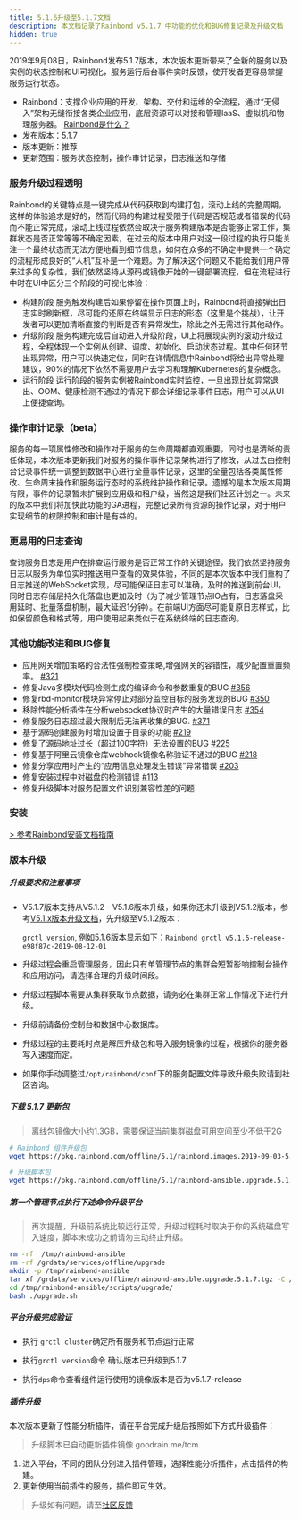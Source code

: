 ```yaml
---
title: 5.1.6升级至5.1.7文档
description: 本文档记录了Rainbond v5.1.7 中功能的优化和BUG修复记录及升级文档
hidden: true
---
```


2019年9月08日，Rainbond发布5.1.7版本，本次版本更新带来了全新的服务以及实例的状态控制和UI可视化，服务运行后台事件实时反馈，使开发者更容易掌握服务运行状态。

- Rainbond：支撑企业应用的开发、架构、交付和运维的全流程，通过“无侵入”架构无缝衔接各类企业应用，底层资源可以对接和管理IaaS、虚拟机和物理服务器。 [Rainbond是什么？](https://www.rainbond.com/docs/quick-start/rainbond_overview/)
- 发布版本：5.1.7
- 版本更新：推荐
- 更新范围：服务状态控制，操作审计记录，日志推送和存储

### 服务升级过程透明

Rainbond的关键特点是一键完成从代码获取到构建打包，滚动上线的完整周期，这样的体验追求是好的，然而代码的构建过程受限于代码是否规范或者错误的代码而不能正常完成，滚动上线过程依然会取决于服务构建版本是否能够正常工作，集群状态是否正常等等不确定因素，在过去的版本中用户对这一段过程的执行只能关注一个最终状态而无法方便地看到细节信息，如何在众多的不确定中提供一个确定的流程形成良好的“人机”互补是一个难题。为了解决这个问题又不能给我们用户带来过多的复杂性，我们依然坚持从源码或镜像开始的一键部署流程，但在流程进行中时在UI中区分三个阶段的可视化体验：

* 构建阶段
 服务触发构建后如果停留在操作页面上时，Rainbond将直接弹出日志实时刷新框，尽可能的还原在终端显示日志的形态（这里是个挑战），让开发者可以更加清晰直接的判断是否有异常发生，除此之外无需进行其他动作。
* 升级阶段
 服务构建完成后自动进入升级阶段，UI上将展现实例的滚动升级过程，全程体现一个实例从创建、调度、初始化、启动状态过程。其中任何环节出现异常，用户可以快速定位，同时在详情信息中Rainbond将给出异常处理建议，90%的情况下依然不需要用户去学习和理解Kubernetes的复杂概念。
* 运行阶段
 运行阶段的服务实例被Rainbond实时监控，一旦出现比如异常退出、OOM、健康检测不通过的情况下都会详细记录事件日志，用户可以从UI上便捷查询。

### 操作审计记录（beta）
 服务的每一项属性修改和操作对于服务的生命周期都直观重要，同时也是清晰的责任体现，本次版本更新我们对服务的操作事件记录架构进行了修改，从过去由控制台记录事件统一调整到数据中心进行全量事件记录，这里的全量包括各类属性修改、生命周末操作和服务运行态时的系统维护操作和记录。遗憾的是本次版本周期有限，事件的记录暂未扩展到应用级和租户级，当然这是我们社区计划之一。未来的版本中我们将加快此功能的GA进程，完整记录所有资源的操作记录，对于用户实现细节的权限控制和审计是有益的。

### 更易用的日志查询
 查询服务日志是用户在排查运行服务是否正常工作的关键途径，我们依然坚持服务日志以服务为单位实时推送用户查看的效果体验，不同的是本次版本中我们重构了日志推送的WebSocket实现，尽可能保证日志可以准确，及时的推送到前台UI，同时日志存储层持久化落盘也更加及时（为了减少管理节点IO占有，日志落盘采用延时、批量落盘机制，最大延迟1分钟）。在前端UI方面尽可能复原日志样式，比如保留颜色和格式等，用户使用起来类似于在系统终端的日志查询。

### 其他功能改进和BUG修复

* 应用网关增加策略的合法性强制检查策略,增强网关的容错性，减少配置重置频率。 [#321](https://github.com/goodrain/rainbond/issues/321)
* 修复Java多模块代码检测生成的编译命令和参数重复的BUG [#356](https://github.com/goodrain/rainbond/issues/356)
* 修复rbd-monitor模块异常停止对部分监控目标的服务发现的BUG [#350](https://github.com/goodrain/rainbond/issues/350)
* 移除性能分析插件在分析websocket协议时产生的大量错误日志 [#354](https://github.com/goodrain/rainbond/issues/354)
* 修复服务日志超过最大限制后无法再收集的BUG. [#371](https://github.com/goodrain/rainbond/issues/371)
* 基于源码创建服务时增加设置子目录的功能 [#219](https://github.com/goodrain/rainbond-console/issues/219)
* 修复了源码地址过长（超过100字符）无法设置的BUG [#225](https://github.com/goodrain/rainbond-console/issues/225)
* 修复基于阿里云镜像仓库webhook镜像名称验证不通过的BUG [#218](https://github.com/goodrain/rainbond-console/pull/218)
* 修复分享应用时产生的“应用信息处理发生错误”异常错误 [#203](https://github.com/goodrain/rainbond-console/issues/203)
* 修复安装过程中对磁盘的检测错误 [#113](https://github.com/goodrain/rainbond-ansible/pull/113)
* 修复升级脚本对服务配置文件识别兼容性差的问题

### 安装

[> 参考Rainbond安装文档指南](https://www.rainbond.com/docs/quick-start/rainbond_install/)

### 版本升级

##### 升级要求和注意事项

- V5.1.7版本支持从V5.1.2 - V5.1.6版本升级，如果你还未升级到V5.1.2版本，参考[V5.1.x版本升级文档](https://www.rainbond.com/docs/user-operations/upgrade/)，先升级至V5.1.2版本：

  `grctl version`, 例如5.1.6版本显示如下：`Rainbond grctl v5.1.6-release-e98f87c-2019-08-12-01`  

- 升级过程会重启管理服务，因此只有单管理节点的集群会短暂影响控制台操作和应用访问，请选择合理的升级时间段。

- 升级过程脚本需要从集群获取节点数据，请务必在集群正常工作情况下进行升级。

- 升级前请备份控制台和数据中心数据库。

- 升级过程的主要耗时点是解压升级包和导入服务镜像的过程，根据你的服务器写入速度而定。

- 如果你手动调整过`/opt/rainbond/conf`下的服务配置文件导致升级失败请到社区咨询。

##### 下载 5.1.7 更新包

> 离线包镜像大小约1.3GB，需要保证当前集群磁盘可用空间至少不低于2G

```bash
# Rainbond 组件升级包
wget https://pkg.rainbond.com/offline/5.1/rainbond.images.2019-09-03-5.1.7.tgz -O /grdata/services/offline/rainbond.images.upgrade.5.1.7.tgz

# 升级脚本包
wget https://pkg.rainbond.com/offline/5.1/rainbond-ansible.upgrade.5.1.7.tgz -O /grdata/services/offline/rainbond-ansible.upgrade.5.1.7.tgz
```

##### 第一个管理节点执行下述命令升级平台

> 再次提醒，升级前系统比较运行正常，升级过程耗时取决于你的系统磁盘写入速度，脚本未成功之前请勿主动终止升级。

```bash
rm -rf  /tmp/rainbond-ansible
rm -rf /grdata/services/offline/upgrade
mkdir -p /tmp/rainbond-ansible
tar xf /grdata/services/offline/rainbond-ansible.upgrade.5.1.7.tgz -C /tmp/rainbond-ansible
cd /tmp/rainbond-ansible/scripts/upgrade/
bash ./upgrade.sh
```

##### 平台升级完成验证

- 执行 `grctl cluster`确定所有服务和节点运行正常

- 执行`grctl version`命令 确认版本已升级到5.1.7

- 执行`dps`命令查看组件运行使用的镜像版本是否为v5.1.7-release


##### 插件升级

本次版本更新了性能分析插件，请在平台完成升级后按照如下方式升级插件：

> 升级脚本已自动更新插件镜像 goodrain.me/tcm

1. 进入平台，不同的团队分别进入插件管理，选择性能分析插件，点击插件的构建。
2. 更新使用当前插件的服务，插件即可生效。

>升级如有问题，请至[社区反馈](https://t.goodrain.com/)
